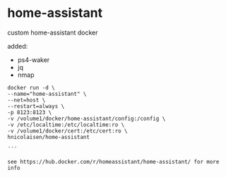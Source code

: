 # home-assistant
custom home-assistant docker

added:
- ps4-waker
- jq
- nmap

```
docker run -d \
--name="home-assistant" \
--net=host \
--restart=always \
-p 8123:8123 \
-v /volume1/docker/home-assistant/config:/config \
-v /etc/localtime:/etc/localtime:ro \
-v /volume1/docker/cert:/etc/cert:ro \
hnicolaisen/home-assistant

´´´

see https://hub.docker.com/r/homeassistant/home-assistant/ for more info
